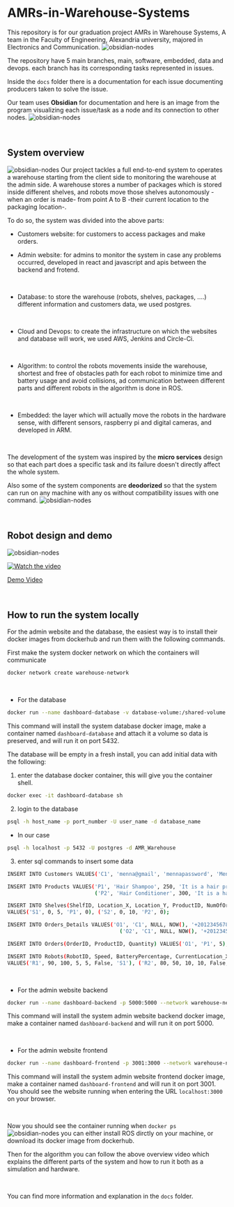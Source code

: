 # AMRs-in-Warehouse-Systems
This repository is for our graduation project ‫‪AMRs‬‬ ‫‪in‬‬ ‫‪Warehouse‬‬ ‫‪Systems, A team in the Faculty of Engineering, Alexandria university, majored in Electronics and Communication.
![obsidian-nodes](docs/README-images/agmedgpteam.jpg)

The repository have 5 main branches, main, software, embedded, data and devops. each branch has its corresponding tasks represented in issues.

Inside the `docs` folder there is a documentation for each issue documenting producers taken to solve the issue. 

Our team uses **Obsidian** for documentation and here is an image from the program visualizing each issue/task as a node and its connection to other nodes.
![obsidian-nodes](docs/README-images/obsidian-nodes.png)

<br/>

## System overview 
![obsidian-nodes](docs/README-images/system-overview.png)
Our project tackles a full end-to-end system to operates a warehouse starting from the client side to monitoring the warehouse at the admin side. A warehouse stores a number of packages which is stored inside different shelves, and robots move those shelves autonomously -when an order is made- from point A to B -their current location to the packaging location-. 

To do so, the system was divided into the above parts: 
- Customers website: for customers to access packages and make orders.

- Admin website: for admins to monitor the system in case any problems occurred, developed in react and javascript and apis between the backend and frotend.
<br/>

- Database: to store the warehouse (robots, shelves, packages, ....) different information and customers data, we used postgres.
<br/>

- Cloud and Devops: to create the infrastructure on which the websites and database will work, we used AWS, Jenkins and Circle-Ci.
<br/>

- Algorithm: to control the robots movements inside the warehouse, shortest and free of obstacles path for each robot to minimize time and battery usage and avoid collisions, ad communication between different parts and different robots in the algorithm is done in ROS.
<br/>

- Embedded: the layer which will actually move the robots in the hardware sense, with different sensors, raspberry pi and digital cameras, and developed in ARM.
<br/>

The development of the system was inspired by the **micro services** design so that each part does a specific task and its failure doesn't directly affect the whole system. 

Also some of the system components are **deodorized** so that the system can run on any machine with any os without compatibility issues with one command.
![obsidian-nodes](docs/README-images/dockerized_comp.png)

<br/>



## Robot design and demo

![obsidian-nodes](docs/README-images/robot.jpeg)


[![Watch the video](https://img.youtube.com/vi/BpZr7LPZxno/maxresdefault.jpg)](https://youtu.be/BpZr7LPZxno)

[Demo Video](https://youtu.be/BpZr7LPZxno)

<br/>

## How to run the system locally
For the admin website and the database, the easiest way is to install their docker images from dockerhub and run them with the following commands.


First make the system docker network on which the containers will communicate 
```bash
docker network create warehouse-network
```

<br/>

- For the database
```bash
docker run --name dashboard-database -v database-volume:/shared-volume --network warehouse-network -p 5432:5432 -d eslamdyba/amrs-in-warehouse-systems:dashboard-database-postgres-1.0
```
This command will install the system database docker image, make a container named `dashboard-database` and attach it a volume so data is preserved, and will run it on port 5432.

The database will be empty in a fresh install, you can add initial data with the following:
1. enter the database docker container, this will give you the container shell.
```bash
docker exec -it dashboard-database sh
```

2. login to the database
```bash
psql -h host_name -p port_number -U user_name -d database_name
```

- In our case
```bash
psql -h localhost -p 5432 -U postgres -d AMR_Warehouse
```

3. enter sql commands to insert some data
```bash
INSERT INTO Customers VALUES('C1', 'menna@gmail', 'mennapassword', 'Mennatallah Mamdouh', 'Female');

INSERT INTO Products VALUES('P1', 'Hair Shampoo', 250, 'It is a hair product. It contains Sulfates', 500, 'URL1', 'URL2', 'URL3'),
                            ('P2', 'Hair Conditioner', 300, 'It is a hair product. It controls frizzness', 500, 'URL1', 'URL2', 'URL3');

INSERT INTO Shelves(ShelfID, Location_X, Location_Y, ProductID, NumOfOrders)
VALUES('S1', 0, 5, 'P1', 0), ('S2', 0, 10, 'P2', 0);

INSERT INTO Orders_Details VALUES('O1', 'C1', NULL, NOW(), '+201234567890', 'Alexandria', 'Cash on Delivery', 'New'),
                                    ('O2', 'C1', NULL, NOW(), '+201234567890', 'Alexandria', 'Cash on Delivery', 'New');

INSERT INTO Orders(OrderID, ProductID, Quantity) VALUES('O1', 'P1', 5), ('O1', 'P2', 7), ('O2', 'P1', 7);

INSERT INTO Robots(RobotID, Speed, BatteryPercentage, CurrentLocation_X, CurrentLocation_Y, isCharging, ShelfID)
VALUES('R1', 90, 100, 5, 5, False, 'S1'), ('R2', 80, 50, 10, 10, False, 'S2');
```


<br/>

- For the admin website backend
```bash
docker run --name dashboard-backend -p 5000:5000 --network warehouse-network -d eslamdyba/amrs-in-warehouse-systems:dashboard-backend-1.0
```
This command will install the system admin website backend docker image, make a container named `dashboard-backend` and will run it on port 5000.

<br/>

- For the admin website frontend
```bash
docker run --name dashboard-frontend -p 3001:3000 --network warehouse-network -d eslamdyba/amrs-in-warehouse-systems:dashboard-frontend-1.0

```
This command will install the system admin website frontend docker image, make a container named `dashboard-frontend` and will run it on port 3001. You should see the website running when entering the URL `localhost:3000` on your browser.


<br/>

Now you should see the container running when `docker ps`
![obsidian-nodes](docs/README-images/dockerized_comp.png)
you can either install ROS dirctly on your machine, or download its docker image from dockerhub.

Then for the algorithm you can follow the above overview video which explains the different parts of the system and how to run it both as a simulation and hardware.

<br/>

You can find more information and explanation in the `docs` folder.